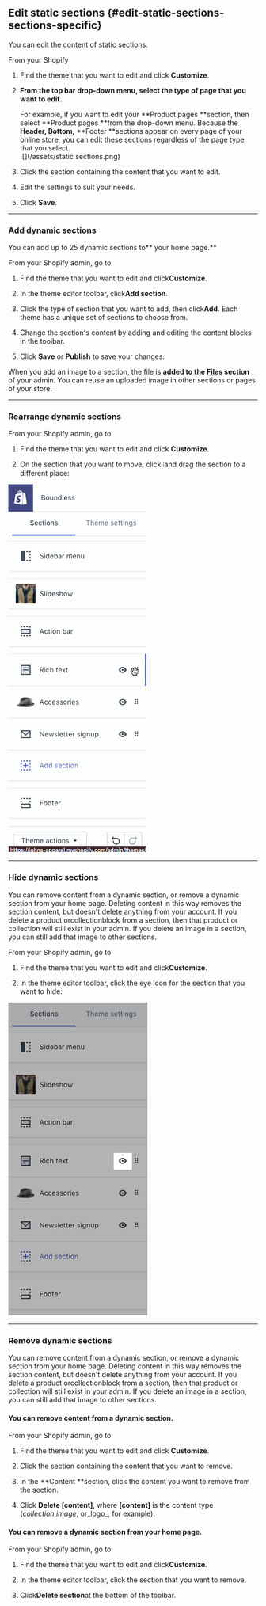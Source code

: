 ## Edit static sections {#edit-static-sections-sections-specific}

You can edit the content of static sections.

From your Shopify

1. Find the theme that you want to edit and click **Customize**.

2. **From the top bar drop-down menu, select the type of page that you want to edit.**

   For example, if you want to edit your **Product pages **section, then select **Product pages **from the drop-down menu. Because the **Header, Bottom,** **Footer **sections appear on every page of your online store, you can edit these sections regardless of the page type that you select.  
   ![](/assets/static sections.png)

3. Click the section containing the content that you want to edit.

4. Edit the settings to suit your needs.

5. Click **Save**.

---

### Add dynamic sections

You can add up to 25 dynamic sections to** your home page.**

From your Shopify admin, go to

1. Find the theme that you want to edit and click**Customize**.

2. In the theme editor toolbar, click**Add section**.

3. Click the type of section that you want to add, then click**Add**. Each theme has a unique set of sections to choose from.

4. Change the section's content by adding and editing the content blocks in the toolbar.

5. Click **Save** or **Publish** to save your changes.

When you add an image to a section, the file is **added to the **[**Files**](https://help.shopify.com/manual/sell-online/online-store/file-uploads)** section** of your admin. You can reuse an uploaded image in other sections or pages of your store.

---

### Rearrange dynamic sections

From your Shopify admin, go to

1. Find the theme that you want to edit and click **Customize**.

2. On the section that you want to move, click`⁞⁞`and drag the section to a different place:

![](/assets/move-section.gif)

---

### Hide dynamic sections

You can remove content from a dynamic section, or remove a dynamic section from your home page. Deleting content in this way removes the section content, but doesn't delete anything from your account. If you delete a product orcollectionblock from a section, then that product or collection will still exist in your admin. If you delete an image in a section, you can still add that image to other sections.

From your Shopify admin, go to

1. Find the theme that you want to edit and click**Customize**.

2. In the theme editor toolbar, click the eye icon for the section that you want to hide:

![](/assets/hidesection.png)

---

### Remove dynamic sections

You can remove content from a dynamic section, or remove a dynamic section from your home page. Deleting content in this way removes the section content, but doesn't delete anything from your account. If you delete a product orcollectionblock from a section, then that product or collection will still exist in your admin. If you delete an image in a section, you can still add that image to other sections.

#### You can remove content from a dynamic section.

From your Shopify admin, go to

1. Find the theme that you want to edit and click **Customize**.

2. Click the section containing the content that you want to remove.

3. In the **Content **section, click the content you want to remove from the section.

4. Click **Delete \[content\]**, where **\[content\]** is the content type \(_collection_,_image_, or_logo_, for example\).

#### You can remove a dynamic section from your home page.

From your Shopify admin, go to

1. Find the theme that you want to edit and click**Customize**.

2. In the theme editor toolbar, click the section that you want to remove.

3. Click**Delete section**at the bottom of the toolbar.

#### 



